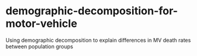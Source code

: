 # demographic-decomposition-for-motor-vehicle
Using demographic decomposition to explain differences in MV death rates between population groups
